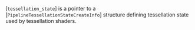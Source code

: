 [`tessellation_state`] is a pointer to a
[`PipelineTessellationStateCreateInfo`] structure defining
tessellation state used by tessellation shaders.